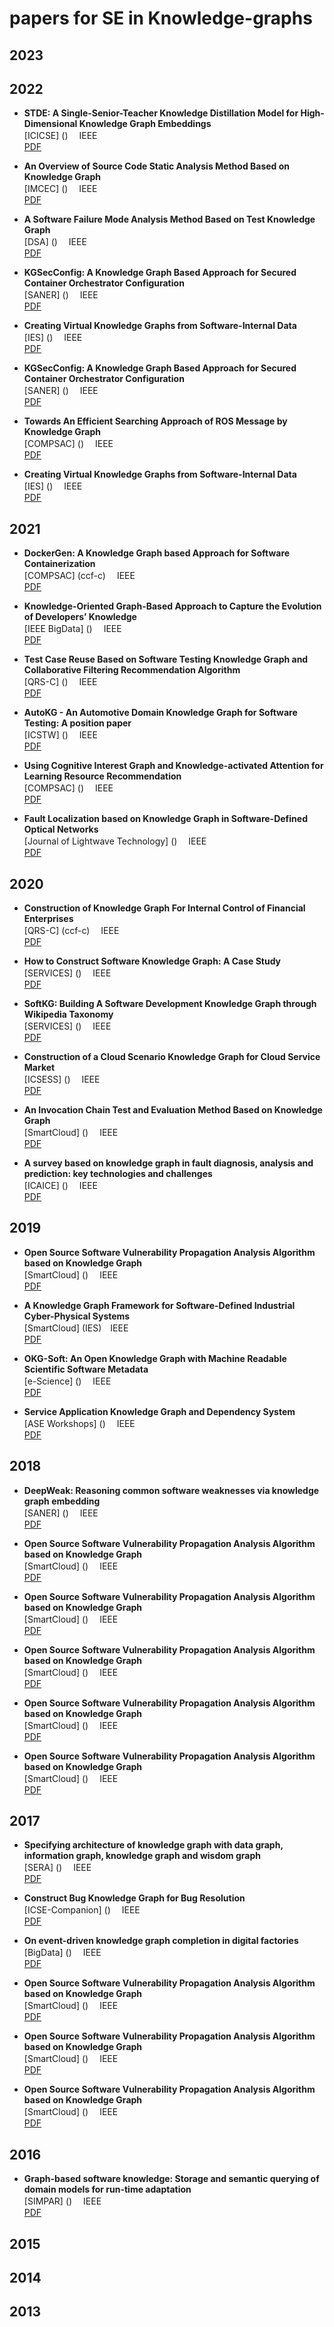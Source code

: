 # papers for SE in Knowledge-graphs

## 2023
## 2022

- **STDE: A Single-Senior-Teacher Knowledge Distillation Model for High-Dimensional Knowledge Graph Embeddings**  <br>
[ICICSE] ()  　IEEE  <br> 
[PDF](https://ieeexplore.ieee.org/document/9828905) <br>


- **An Overview of Source Code Static Analysis Method Based on Knowledge Graph**  <br>
[IMCEC] ()  　IEEE  <br> 
[PDF](https://ieeexplore.ieee.org/document/10019850) <br>


- **A Software Failure Mode Analysis Method Based on Test Knowledge Graph**  <br>
[DSA] ()  　IEEE  <br> 
[PDF](https://ieeexplore.ieee.org/document/9914426) <br>


- **KGSecConfig: A Knowledge Graph Based Approach for Secured Container Orchestrator Configuration**  <br>
[SANER] ()  　IEEE  <br> 
[PDF](https://ieeexplore.ieee.org/document/9825815) <br>


- **Creating Virtual Knowledge Graphs from Software-Internal Data**  <br>
[IES] ()  　IEEE  <br> 
[PDF](https://ieeexplore.ieee.org/document/9969051) <br>


- **KGSecConfig: A Knowledge Graph Based Approach for Secured Container Orchestrator Configuration**  <br>
[SANER] ()  　IEEE  <br> 
[PDF](https://ieeexplore.ieee.org/document/9825815) <br>


- **Towards An Efficient Searching Approach of ROS Message by Knowledge Graph**  <br>
[COMPSAC] ()  　IEEE  <br> 
[PDF](https://ieeexplore.ieee.org/document/9842690) <br>


- **Creating Virtual Knowledge Graphs from Software-Internal Data**  <br>
[IES] ()  　IEEE  <br> 
[PDF](https://ieeexplore.ieee.org/document/9969051) <br>


## 2021

- **DockerGen: A Knowledge Graph based Approach for Software Containerization**  <br>
[COMPSAC] (ccf-c)  　IEEE  <br> 
[PDF](https://ieeexplore.ieee.org/document/9529714) <br>


- **Knowledge-Oriented Graph-Based Approach to Capture the Evolution of Developers’ Knowledge**  <br>
[IEEE BigData] ()  　IEEE  <br> 
[PDF](https://ieeexplore.ieee.org/document/9529714) <br>


- **Test Case Reuse Based on Software Testing Knowledge Graph and Collaborative Filtering Recommendation Algorithm**  <br>
[QRS-C] ()  　IEEE  <br> 
[PDF](https://ieeexplore.ieee.org/document/9742010) <br>


- **AutoKG - An Automotive Domain Knowledge Graph for Software Testing: A position paper**  <br>
[ICSTW] ()  　IEEE  <br> 
[PDF](https://ieeexplore.ieee.org/document/9440180) <br>


- **Using Cognitive Interest Graph and Knowledge-activated Attention for Learning Resource Recommendation**  <br>
[COMPSAC] ()  　IEEE  <br> 
[PDF](https://ieeexplore.ieee.org/document/9529854) <br>


- **Fault Localization based on Knowledge Graph in Software-Defined Optical Networks**  <br>
[Journal of Lightwave Technology] ()  　IEEE  <br> 
[PDF](https://ieeexplore.ieee.org/document/9399234) <br>



## 2020


- **Construction of Knowledge Graph For Internal Control of Financial Enterprises**  <br>
[QRS-C] (ccf-c)  　IEEE  <br> 
[PDF](https://ieeexplore.ieee.org/stamp/stamp.jsp?tp=&arnumber=7965747) <br>


- **How to Construct Software Knowledge Graph: A Case Study**  <br>
[SERVICES] ()  　IEEE  <br> 
[PDF](https://ieeexplore.ieee.org/document/9284189) <br>


- **SoftKG: Building A Software Development Knowledge Graph through Wikipedia Taxonomy**  <br>
[SERVICES] ()  　IEEE  <br> 
[PDF](https://ieeexplore.ieee.org/document/9284194) <br>


- **Construction of a Cloud Scenario Knowledge Graph for Cloud Service Market**  <br>
[ICSESS] ()  　IEEE  <br> 
[PDF](https://ieeexplore.ieee.org/document/9237681) <br>


- **An Invocation Chain Test and Evaluation Method Based on Knowledge Graph**  <br>
[SmartCloud] ()  　IEEE  <br> 
[PDF](https://ieeexplore.ieee.org/document/9091392) <br>


- **A survey based on knowledge graph in fault diagnosis, analysis and prediction: key technologies and challenges**  <br>
[ICAICE] ()  　IEEE  <br> 
[PDF](https://ieeexplore.ieee.org/document/9361060) <br>



## 2019

- **Open Source Software Vulnerability Propagation Analysis Algorithm based on Knowledge Graph**  <br>
[SmartCloud] ()  　IEEE  <br> 
[PDF](https://ieeexplore.ieee.org/document/9091392) <br>


- **A Knowledge Graph Framework for Software-Defined Industrial Cyber-Physical Systems**  <br>
[SmartCloud] (IES)　IEEE  <br> 
[PDF](https://ieeexplore.ieee.org/document/8927285) <br>


- **OKG-Soft: An Open Knowledge Graph with Machine Readable Scientific Software Metadata**  <br>
[e-Science] ()  　IEEE  <br> 
[PDF](https://ieeexplore.ieee.org/document/9041835) <br>

- **Service Application Knowledge Graph and Dependency System**  <br>
[ASE Workshops] ()  　IEEE  <br> 
[PDF](https://ieeexplore.ieee.org/document/8967419) <br>



## 2018

- **DeepWeak: Reasoning common software weaknesses via knowledge graph embedding**  <br>
[SANER] ()  　IEEE  <br> 
[PDF](https://ieeexplore.ieee.org/document/8330232) <br>


- **Open Source Software Vulnerability Propagation Analysis Algorithm based on Knowledge Graph**  <br>
[SmartCloud] ()  　IEEE  <br> 
[PDF](https://ieeexplore.ieee.org/document/9091392) <br>

- **Open Source Software Vulnerability Propagation Analysis Algorithm based on Knowledge Graph**  <br>
[SmartCloud] ()  　IEEE  <br> 
[PDF](https://ieeexplore.ieee.org/document/9091392) <br>

- **Open Source Software Vulnerability Propagation Analysis Algorithm based on Knowledge Graph**  <br>
[SmartCloud] ()  　IEEE  <br> 
[PDF](https://ieeexplore.ieee.org/document/9091392) <br>

- **Open Source Software Vulnerability Propagation Analysis Algorithm based on Knowledge Graph**  <br>
[SmartCloud] ()  　IEEE  <br> 
[PDF](https://ieeexplore.ieee.org/document/9091392) <br>

- **Open Source Software Vulnerability Propagation Analysis Algorithm based on Knowledge Graph**  <br>
[SmartCloud] ()  　IEEE  <br> 
[PDF](https://ieeexplore.ieee.org/document/9091392) <br>


## 2017


- **Specifying architecture of knowledge graph with data graph, information graph, knowledge graph and wisdom graph**  <br>
[SERA] ()  　IEEE  <br> 
[PDF](https://ieeexplore.ieee.org/stamp/stamp.jsp?tp=&arnumber=7965747) <br>


- **Construct Bug Knowledge Graph for Bug Resolution**  <br>
[ICSE-Companion] ()  　IEEE  <br> 
[PDF](https://ieeexplore.ieee.org/document/7965299) <br>

- **On event-driven knowledge graph completion in digital factories**  <br>
[BigData] ()  　IEEE  <br> 
[PDF](https://ieeexplore.ieee.org/document/8258105) <br>

- **Open Source Software Vulnerability Propagation Analysis Algorithm based on Knowledge Graph**  <br>
[SmartCloud] ()  　IEEE  <br> 
[PDF](https://ieeexplore.ieee.org/document/9091392) <br>

- **Open Source Software Vulnerability Propagation Analysis Algorithm based on Knowledge Graph**  <br>
[SmartCloud] ()  　IEEE  <br> 
[PDF](https://ieeexplore.ieee.org/document/9091392) <br>

- **Open Source Software Vulnerability Propagation Analysis Algorithm based on Knowledge Graph**  <br>
[SmartCloud] ()  　IEEE  <br> 
[PDF](https://ieeexplore.ieee.org/document/9091392) <br>


## 2016

- **Graph-based software knowledge: Storage and semantic querying of domain models for run-time adaptation**  <br>
[SIMPAR] ()  　IEEE  <br> 
[PDF](https://ieeexplore.ieee.org/document/7862379) <br>

## 2015
## 2014
## 2013

